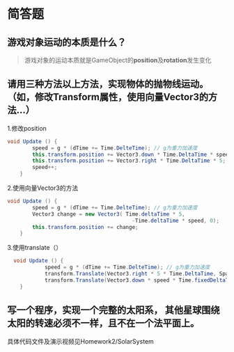 # 简答题

 游戏对象运动的本质是什么？
----
> 游戏对象的运动本质就是GameObject的**position**及**rotation**发生变化

 请用三种方法以上方法，实现物体的抛物线运动。（如，修改Transform属性，使用向量Vector3的方法…）
---


1.修改position

```c#
void Update () {  
        speed = g * (dTime += Time.DelteTime); // g为重力加速度
        this.transform.position += Vector3.down * Time.DeltaTime * speed;  
        this.transform.position += Vector3.right * Time.DeltaTime * 5;  
        speed++;  
    }
```


2.使用向量Vector3的方法

``` c#
void Update () {  
        speed = g * (dTime += Time.DelteTime); // g为重力加速度
        Vector3 change = new Vector3( Time.deltaTime * 5,
                                        -Time.deltaTime * speed, 0);  
        this.transform.position += change;  
    }  
```

3.使用translate（）

```c#
  void Update () {
            speed = g * (dTime += Time.DelteTime); // g为重力加速度
            transform.Translate(Vector3.right * 5 * Time.DeltaTime, Space.World);
            transform.Translate(Vector3.down * speed * Time.fixedDeltaTime, Space.World);
    }
```

写一个程序，实现一个完整的太阳系， 其他星球围绕太阳的转速必须不一样，且不在一个法平面上。
---
具体代码文件及演示视频见Homework2/SolarSystem
